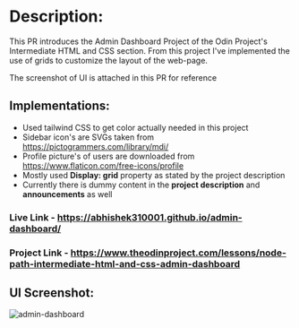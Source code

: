 # Description:

This PR introduces the Admin Dashboard Project of the Odin Project's Intermediate HTML and CSS section. From this project I've implemented the use of grids to customize the layout of the web-page.

The screenshot of UI is attached in this PR for reference

## Implementations:

- Used tailwind CSS to get color actually needed in this project
- Sidebar icon's are SVGs taken from https://pictogrammers.com/library/mdi/
- Profile picture's of users are downloaded from https://www.flaticon.com/free-icons/profile
- Mostly used **Display: grid** property as stated by the project description
- Currently there is dummy content in the **project description** and **announcements** as well

### Live Link - https://abhishek310001.github.io/admin-dashboard/

### Project Link - https://www.theodinproject.com/lessons/node-path-intermediate-html-and-css-admin-dashboard

## UI Screenshot:

![admin-dashboard](https://user-images.githubusercontent.com/128154648/231128184-f1bb06a4-30a4-4557-b084-43e50d6ecb79.png)
